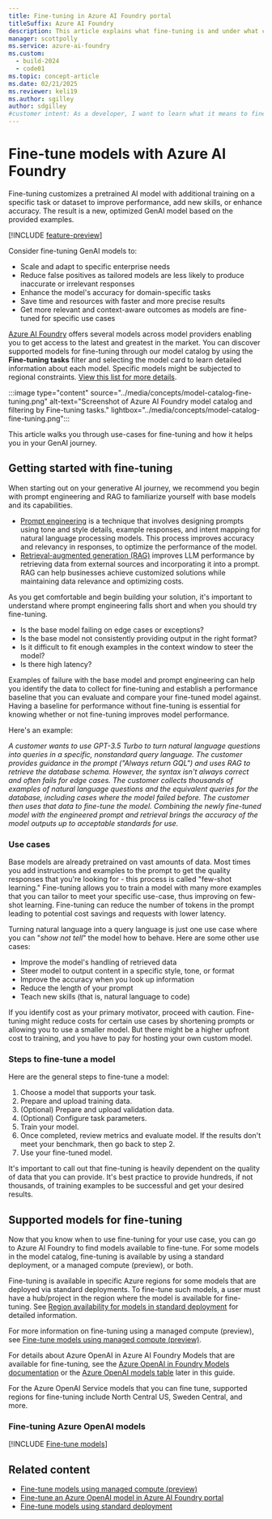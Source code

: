```yaml
---
title: Fine-tuning in Azure AI Foundry portal
titleSuffix: Azure AI Foundry
description: This article explains what fine-tuning is and under what circumstances you should consider doing it.
manager: scottpolly
ms.service: azure-ai-foundry
ms.custom:
  - build-2024
  - code01
ms.topic: concept-article
ms.date: 02/21/2025
ms.reviewer: keli19
ms.author: sgilley
author: sdgilley
#customer intent: As a developer, I want to learn what it means to fine-tune a model.
---
```


# Fine-tune models with Azure AI Foundry

Fine-tuning customizes a pretrained AI model with additional training on a specific task or dataset to improve performance, add new skills, or enhance accuracy. The result is a new, optimized GenAI model based on the provided examples.

[!INCLUDE [feature-preview](../includes/feature-preview.md)]

Consider fine-tuning GenAI models to:
- Scale and adapt to specific enterprise needs
- Reduce false positives as tailored models are less likely to produce inaccurate or irrelevant responses
- Enhance the model's accuracy for domain-specific tasks
- Save time and resources with faster and more precise results
- Get more relevant and context-aware outcomes as models are fine-tuned for specific use cases

[Azure AI Foundry](https://ai.azure.com) offers several models across model providers enabling you to get access to the latest and greatest in the market. You can discover supported models for fine-tuning through our model catalog by using the **Fine-tuning tasks** filter and selecting the model card to learn detailed information about each model. Specific models might be subjected to regional constraints. [View this list for more details](#supported-models-for-fine-tuning). 

:::image type="content" source="../media/concepts/model-catalog-fine-tuning.png" alt-text="Screenshot of Azure AI Foundry model catalog and filtering by Fine-tuning tasks." lightbox="../media/concepts/model-catalog-fine-tuning.png":::

This article walks you through use-cases for fine-tuning and how it helps you in your GenAI journey.

## Getting started with fine-tuning

When starting out on your generative AI journey, we recommend you begin with prompt engineering and RAG to familiarize yourself with base models and its capabilities. 
- [Prompt engineering](../../ai-services/openai/concepts/prompt-engineering.md) is a technique that involves designing prompts using tone and style details, example responses, and intent mapping for natural language processing models. This process improves accuracy and relevancy in responses, to optimize the performance of the model.
- [Retrieval-augmented generation (RAG)](../concepts/retrieval-augmented-generation.md) improves LLM performance by retrieving data from external sources and incorporating it into a prompt. RAG can help businesses achieve customized solutions while maintaining data relevance and optimizing costs.

As you get comfortable and begin building your solution, it's important to understand where prompt engineering falls short and when you should try fine-tuning.

- Is the base model failing on edge cases or exceptions? 
- Is the base model not consistently providing output in the right format?
- Is it difficult to fit enough examples in the context window to steer the model?
- Is there high latency?

Examples of failure with the base model and prompt engineering can help you identify the data to collect for fine-tuning and establish a performance baseline that you can evaluate and compare your fine-tuned model against. Having a baseline for performance without fine-tuning is essential for knowing whether or not fine-tuning improves model performance.

Here's an example: 

_A customer wants to use GPT-3.5 Turbo to turn natural language questions into queries in a specific, nonstandard query language. The customer provides guidance in the prompt ("Always return GQL") and uses RAG to retrieve the database schema. However, the syntax isn't always correct and often fails for edge cases. The customer collects thousands of examples of natural language questions and the equivalent queries for the database, including cases where the model failed before. The customer then uses that data to fine-tune the model. Combining the newly fine-tuned model with the engineered prompt and retrieval brings the accuracy of the model outputs up to acceptable standards for use._

### Use cases

Base models are already pretrained on vast amounts of data. Most times you add instructions and examples to the prompt to get the quality responses that you're looking for - this process is called "few-shot learning." Fine-tuning allows you to train a model with many more examples that you can tailor to meet your specific use-case, thus improving on few-shot learning. Fine-tuning can reduce the number of tokens in the prompt leading to potential cost savings and requests with lower latency. 

Turning natural language into a query language is just one use case where you can  "_show not tell_" the model how to behave. Here are some other use cases:

- Improve the model's handling of retrieved data
- Steer model to output content in a specific style, tone, or format
- Improve the accuracy when you look up information
- Reduce the length of your prompt
- Teach new skills (that is, natural language to code)

If you identify cost as your primary motivator, proceed with caution. Fine-tuning might reduce costs for certain use cases by shortening prompts or allowing you to use a smaller model. But there might be a higher upfront cost to training, and you have to pay for hosting your own custom model. 

### Steps to fine-tune a model

Here are the general steps to fine-tune a model:

1. Choose a model that supports your task.
1. Prepare and upload training data.
1. (Optional) Prepare and upload validation data.
1. (Optional) Configure task parameters.
1. Train your model. 
1. Once completed, review metrics and evaluate model. If the results don't meet your benchmark, then go back to step 2.
1. Use your fine-tuned model.

It's important to call out that fine-tuning is heavily dependent on the quality of data that you can provide. It's best practice to provide hundreds, if not thousands, of training examples to be successful and get your desired results.

## Supported models for fine-tuning

Now that you know when to use fine-tuning for your use case, you can go to Azure AI Foundry to find models available to fine-tune.
For some models in the model catalog, fine-tuning is available by using a standard deployment, or a managed compute (preview), or both.

Fine-tuning is available in specific Azure regions for some models that are deployed via standard deployments. To fine-tune such models, a user must have a hub/project in the region where the model is available for fine-tuning. See [Region availability for models in standard deployment](../how-to/deploy-models-serverless-availability.md) for detailed information.

For more information on fine-tuning using a managed compute (preview), see [Fine-tune models using managed compute (preview)](../how-to/fine-tune-managed-compute.md).

For details about Azure OpenAI in Azure AI Foundry Models that are available for fine-tuning, see the [Azure OpenAI in Foundry Models documentation](../../ai-services/openai/concepts/models.md#fine-tuning-models) or the [Azure OpenAI models table](#fine-tuning-azure-openai-models) later in this guide.

For the Azure OpenAI Service models that you can fine tune, supported regions for fine-tuning include North Central US, Sweden Central, and more.

### Fine-tuning Azure OpenAI models

[!INCLUDE [Fine-tune models](../../ai-services/openai/includes/fine-tune-models.md)]

## Related content

- [Fine-tune models using managed compute (preview)](../how-to/fine-tune-managed-compute.md)
- [Fine-tune an Azure OpenAI model in Azure AI Foundry portal](../../ai-services/openai/how-to/fine-tuning.md?context=/azure/ai-studio/context/context)
- [Fine-tune models using standard deployment](../how-to/fine-tune-serverless.md)

